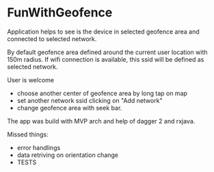 # FunWithGeofence


Application helps to see is the device in selected geofence area and connected to selected network.

By default geofence area defined around the current user location with 150m radius. If wifi connection is available,
this ssid will be defined as selected network.

User is welcome
- choose another center of geofence area by long tap on map
- set another network ssid clicking on "Add network"
- change geofence area with seek bar.


The app was build with MVP arch and help of dagger 2 and rxjava.

Missed things:

- error handlings
- data retriving on orientation change
- TESTS
